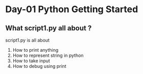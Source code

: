 # Day-01 Python Getting Started
## What script1.py all about ?
script1.py is all about
1. How to print anything
2. How to represent string in python
3. How to take input
4. How to debug using print
